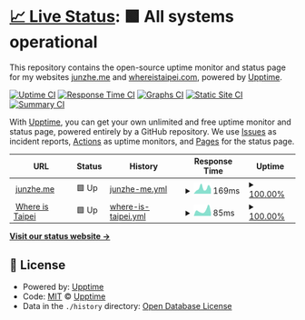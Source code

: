 # [📈 Live Status](https://upptime.junzhe.me): <!--live status--> **🟩 All systems operational**

This repository contains the open-source uptime monitor and status page for my websites [junzhe.me](https://junzhe.me) and [whereistaipei.com](https://whereistaipei.com), powered by [Upptime](https://github.com/upptime/upptime).

[![Uptime CI](https://github.com/koj-co/upptime/workflows/Uptime%20CI/badge.svg)](https://github.com/koj-co/upptime/actions?query=workflow%3A%22Uptime+CI%22)
[![Response Time CI](https://github.com/koj-co/upptime/workflows/Response%20Time%20CI/badge.svg)](https://github.com/koj-co/upptime/actions?query=workflow%3A%22Response+Time+CI%22)
[![Graphs CI](https://github.com/koj-co/upptime/workflows/Graphs%20CI/badge.svg)](https://github.com/koj-co/upptime/actions?query=workflow%3A%22Graphs+CI%22)
[![Static Site CI](https://github.com/koj-co/upptime/workflows/Static%20Site%20CI/badge.svg)](https://github.com/koj-co/upptime/actions?query=workflow%3A%22Static+Site+CI%22)
[![Summary CI](https://github.com/koj-co/upptime/workflows/Summary%20CI/badge.svg)](https://github.com/koj-co/upptime/actions?query=workflow%3A%22Summary+CI%22)

With [Upptime](https://upptime.js.org), you can get your own unlimited and free uptime monitor and status page, powered entirely by a GitHub repository. We use [Issues](https://github.com/upptime/upptime/issues) as incident reports, [Actions](https://github.com/jzlai/upptime/actions) as uptime monitors, and [Pages](https://upptime.github.io/upptime) for the status page.

<!--start: status pages-->
<!-- This summary is generated by Upptime (https://github.com/upptime/upptime) -->
<!-- Do not edit this manually, your changes will be overwritten -->
<!-- prettier-ignore -->
| URL | Status | History | Response Time | Uptime |
| --- | ------ | ------- | ------------- | ------ |
| <img alt="" src="https://favicons.githubusercontent.com/junzhe.me" height="13"> [junzhe.me](https://junzhe.me) | 🟩 Up | [junzhe-me.yml](https://github.com/jzlai/upptime/commits/HEAD/history/junzhe-me.yml) | <details><summary><img alt="Response time graph" src="./graphs/junzhe-me/response-time-week.png" height="20"> 169ms</summary><br><a href="https://upptime.junzhe.me/history/junzhe-me"><img alt="Response time 169" src="https://img.shields.io/endpoint?url=https%3A%2F%2Fraw.githubusercontent.com%2Fjzlai%2Fupptime%2FHEAD%2Fapi%2Fjunzhe-me%2Fresponse-time.json"></a><br><a href="https://upptime.junzhe.me/history/junzhe-me"><img alt="24-hour response time 114" src="https://img.shields.io/endpoint?url=https%3A%2F%2Fraw.githubusercontent.com%2Fjzlai%2Fupptime%2FHEAD%2Fapi%2Fjunzhe-me%2Fresponse-time-day.json"></a><br><a href="https://upptime.junzhe.me/history/junzhe-me"><img alt="7-day response time 169" src="https://img.shields.io/endpoint?url=https%3A%2F%2Fraw.githubusercontent.com%2Fjzlai%2Fupptime%2FHEAD%2Fapi%2Fjunzhe-me%2Fresponse-time-week.json"></a><br><a href="https://upptime.junzhe.me/history/junzhe-me"><img alt="30-day response time 152" src="https://img.shields.io/endpoint?url=https%3A%2F%2Fraw.githubusercontent.com%2Fjzlai%2Fupptime%2FHEAD%2Fapi%2Fjunzhe-me%2Fresponse-time-month.json"></a><br><a href="https://upptime.junzhe.me/history/junzhe-me"><img alt="1-year response time 161" src="https://img.shields.io/endpoint?url=https%3A%2F%2Fraw.githubusercontent.com%2Fjzlai%2Fupptime%2FHEAD%2Fapi%2Fjunzhe-me%2Fresponse-time-year.json"></a></details> | <details><summary><a href="https://upptime.junzhe.me/history/junzhe-me">100.00%</a></summary><a href="https://upptime.junzhe.me/history/junzhe-me"><img alt="All-time uptime 100.00%" src="https://img.shields.io/endpoint?url=https%3A%2F%2Fraw.githubusercontent.com%2Fjzlai%2Fupptime%2FHEAD%2Fapi%2Fjunzhe-me%2Fuptime.json"></a><br><a href="https://upptime.junzhe.me/history/junzhe-me"><img alt="24-hour uptime 100.00%" src="https://img.shields.io/endpoint?url=https%3A%2F%2Fraw.githubusercontent.com%2Fjzlai%2Fupptime%2FHEAD%2Fapi%2Fjunzhe-me%2Fuptime-day.json"></a><br><a href="https://upptime.junzhe.me/history/junzhe-me"><img alt="7-day uptime 100.00%" src="https://img.shields.io/endpoint?url=https%3A%2F%2Fraw.githubusercontent.com%2Fjzlai%2Fupptime%2FHEAD%2Fapi%2Fjunzhe-me%2Fuptime-week.json"></a><br><a href="https://upptime.junzhe.me/history/junzhe-me"><img alt="30-day uptime 100.00%" src="https://img.shields.io/endpoint?url=https%3A%2F%2Fraw.githubusercontent.com%2Fjzlai%2Fupptime%2FHEAD%2Fapi%2Fjunzhe-me%2Fuptime-month.json"></a><br><a href="https://upptime.junzhe.me/history/junzhe-me"><img alt="1-year uptime 100.00%" src="https://img.shields.io/endpoint?url=https%3A%2F%2Fraw.githubusercontent.com%2Fjzlai%2Fupptime%2FHEAD%2Fapi%2Fjunzhe-me%2Fuptime-year.json"></a></details>
| <img alt="" src="https://favicons.githubusercontent.com/whereistaipei.com" height="13"> [Where is Taipei](https://whereistaipei.com) | 🟩 Up | [where-is-taipei.yml](https://github.com/jzlai/upptime/commits/HEAD/history/where-is-taipei.yml) | <details><summary><img alt="Response time graph" src="./graphs/where-is-taipei/response-time-week.png" height="20"> 85ms</summary><br><a href="https://upptime.junzhe.me/history/where-is-taipei"><img alt="Response time 197" src="https://img.shields.io/endpoint?url=https%3A%2F%2Fraw.githubusercontent.com%2Fjzlai%2Fupptime%2FHEAD%2Fapi%2Fwhere-is-taipei%2Fresponse-time.json"></a><br><a href="https://upptime.junzhe.me/history/where-is-taipei"><img alt="24-hour response time 71" src="https://img.shields.io/endpoint?url=https%3A%2F%2Fraw.githubusercontent.com%2Fjzlai%2Fupptime%2FHEAD%2Fapi%2Fwhere-is-taipei%2Fresponse-time-day.json"></a><br><a href="https://upptime.junzhe.me/history/where-is-taipei"><img alt="7-day response time 85" src="https://img.shields.io/endpoint?url=https%3A%2F%2Fraw.githubusercontent.com%2Fjzlai%2Fupptime%2FHEAD%2Fapi%2Fwhere-is-taipei%2Fresponse-time-week.json"></a><br><a href="https://upptime.junzhe.me/history/where-is-taipei"><img alt="30-day response time 108" src="https://img.shields.io/endpoint?url=https%3A%2F%2Fraw.githubusercontent.com%2Fjzlai%2Fupptime%2FHEAD%2Fapi%2Fwhere-is-taipei%2Fresponse-time-month.json"></a><br><a href="https://upptime.junzhe.me/history/where-is-taipei"><img alt="1-year response time 179" src="https://img.shields.io/endpoint?url=https%3A%2F%2Fraw.githubusercontent.com%2Fjzlai%2Fupptime%2FHEAD%2Fapi%2Fwhere-is-taipei%2Fresponse-time-year.json"></a></details> | <details><summary><a href="https://upptime.junzhe.me/history/where-is-taipei">100.00%</a></summary><a href="https://upptime.junzhe.me/history/where-is-taipei"><img alt="All-time uptime 100.00%" src="https://img.shields.io/endpoint?url=https%3A%2F%2Fraw.githubusercontent.com%2Fjzlai%2Fupptime%2FHEAD%2Fapi%2Fwhere-is-taipei%2Fuptime.json"></a><br><a href="https://upptime.junzhe.me/history/where-is-taipei"><img alt="24-hour uptime 100.00%" src="https://img.shields.io/endpoint?url=https%3A%2F%2Fraw.githubusercontent.com%2Fjzlai%2Fupptime%2FHEAD%2Fapi%2Fwhere-is-taipei%2Fuptime-day.json"></a><br><a href="https://upptime.junzhe.me/history/where-is-taipei"><img alt="7-day uptime 100.00%" src="https://img.shields.io/endpoint?url=https%3A%2F%2Fraw.githubusercontent.com%2Fjzlai%2Fupptime%2FHEAD%2Fapi%2Fwhere-is-taipei%2Fuptime-week.json"></a><br><a href="https://upptime.junzhe.me/history/where-is-taipei"><img alt="30-day uptime 100.00%" src="https://img.shields.io/endpoint?url=https%3A%2F%2Fraw.githubusercontent.com%2Fjzlai%2Fupptime%2FHEAD%2Fapi%2Fwhere-is-taipei%2Fuptime-month.json"></a><br><a href="https://upptime.junzhe.me/history/where-is-taipei"><img alt="1-year uptime 100.00%" src="https://img.shields.io/endpoint?url=https%3A%2F%2Fraw.githubusercontent.com%2Fjzlai%2Fupptime%2FHEAD%2Fapi%2Fwhere-is-taipei%2Fuptime-year.json"></a></details>

<!--end: status pages-->

[**Visit our status website →**](https://upptime.junzhe.me)

## 📄 License

- Powered by: [Upptime](https://github.com/upptime/upptime)
- Code: [MIT](./LICENSE) © [Upptime](https://upptime.js.org)
- Data in the `./history` directory: [Open Database License](https://opendatacommons.org/licenses/odbl/1-0/)
